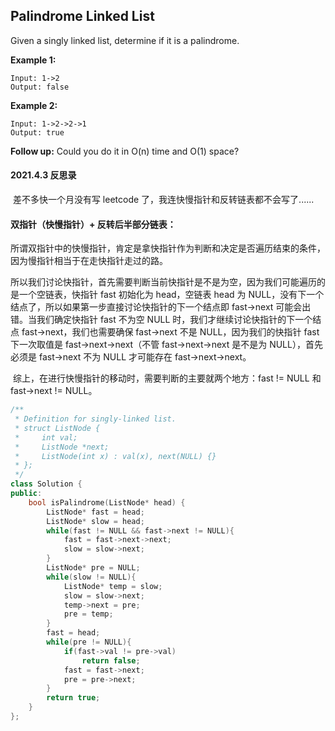 ## Palindrome Linked List

Given a singly linked list, determine if it is a palindrome.

**Example 1:**

```
Input: 1->2
Output: false
```

**Example 2:**

```
Input: 1->2->2->1
Output: true
```

**Follow up:**
Could you do it in O(n) time and O(1) space?

#### 2021.4.3 反思录

​		差不多快一个月没有写 leetcode 了，我连快慢指针和反转链表都不会写了......

#### 双指针（快慢指针）+ 反转后半部分链表：

​		所谓双指针中的快慢指针，肯定是拿快指针作为判断和决定是否遍历结束的条件，因为慢指针相当于在走快指针走过的路。

​		所以我们讨论快指针，首先需要判断当前快指针是不是为空，因为我们可能遍历的是一个空链表，快指针 fast 初始化为 head，空链表 head 为 NULL，没有下一个结点了，所以如果第一步直接讨论快指针的下一个结点即 fast->next 可能会出错。当我们确定快指针 fast 不为空 NULL 时，我们才继续讨论快指针的下一个结点 fast->next，我们也需要确保 fast->next 不是 NULL，因为我们的快指针 fast 下一次取值是 fast->next->next（不管 fast->next->next 是不是为 NULL），首先必须是 fast->next 不为 NULL 才可能存在 fast->next->next。

​		综上，在进行快慢指针的移动时，需要判断的主要就两个地方：fast != NULL 和 fast->next != NULL。

```c++
/**
 * Definition for singly-linked list.
 * struct ListNode {
 *     int val;
 *     ListNode *next;
 *     ListNode(int x) : val(x), next(NULL) {}
 * };
 */
class Solution {
public:
    bool isPalindrome(ListNode* head) {
        ListNode* fast = head;
        ListNode* slow = head;
        while(fast != NULL && fast->next != NULL){
            fast = fast->next->next;
            slow = slow->next;
        }
        ListNode* pre = NULL;
        while(slow != NULL){
            ListNode* temp = slow;
            slow = slow->next;
            temp->next = pre;
            pre = temp;
        }
        fast = head;
        while(pre != NULL){
            if(fast->val != pre->val)
                return false;
            fast = fast->next;
            pre = pre->next;
        }
        return true;
    }
};
```

